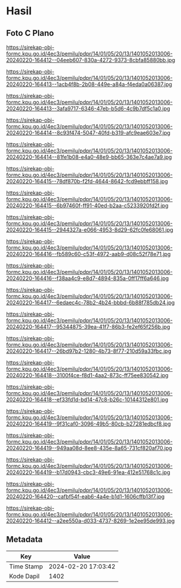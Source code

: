 # Hasil

## Foto C Plano

https://sirekap-obj-formc.kpu.go.id/4ec3/pemilu/pdpr/14/01/05/20/13/1401052013006-20240220-164412--04eeb607-830a-4272-9373-8cbfa85880bb.jpg

https://sirekap-obj-formc.kpu.go.id/4ec3/pemilu/pdpr/14/01/05/20/13/1401052013006-20240220-164413--1acb4f8b-2b08-449e-a84a-f4eda0a06387.jpg

https://sirekap-obj-formc.kpu.go.id/4ec3/pemilu/pdpr/14/01/05/20/13/1401052013006-20240220-164413--3afa9717-6346-47eb-b5d6-4c9b7df5c1a0.jpg

https://sirekap-obj-formc.kpu.go.id/4ec3/pemilu/pdpr/14/01/05/20/13/1401052013006-20240220-164414--8c93f474-5047-40fd-b319-afc9eae603e7.jpg

https://sirekap-obj-formc.kpu.go.id/4ec3/pemilu/pdpr/14/01/05/20/13/1401052013006-20240220-164414--81fe1b08-e4a0-48e9-bb65-363e7c4ae7a9.jpg

https://sirekap-obj-formc.kpu.go.id/4ec3/pemilu/pdpr/14/01/05/20/13/1401052013006-20240220-164415--78df870b-f2fd-4644-8642-fcd9ebbff158.jpg

https://sirekap-obj-formc.kpu.go.id/4ec3/pemilu/pdpr/14/01/05/20/13/1401052013006-20240220-164415--6b97460f-ff91-40ed-b2aa-c5233920fd2f.jpg

https://sirekap-obj-formc.kpu.go.id/4ec3/pemilu/pdpr/14/01/05/20/13/1401052013006-20240220-164415--2944327a-e066-4953-8d29-62fc0fe68061.jpg

https://sirekap-obj-formc.kpu.go.id/4ec3/pemilu/pdpr/14/01/05/20/13/1401052013006-20240220-164416--fb589c60-c53f-4972-aab9-d08c52f78e71.jpg

https://sirekap-obj-formc.kpu.go.id/4ec3/pemilu/pdpr/14/01/05/20/13/1401052013006-20240220-164416--f38aa4c9-e8d7-4894-835a-0ff17ff6a646.jpg

https://sirekap-obj-formc.kpu.go.id/4ec3/pemilu/pdpr/14/01/05/20/13/1401052013006-20240220-164417--6edaec4c-78b2-4b24-bbbd-6b88f785db24.jpg

https://sirekap-obj-formc.kpu.go.id/4ec3/pemilu/pdpr/14/01/05/20/13/1401052013006-20240220-164417--95344875-39ea-41f7-86b3-fe2ef65f256b.jpg

https://sirekap-obj-formc.kpu.go.id/4ec3/pemilu/pdpr/14/01/05/20/13/1401052013006-20240220-164417--26bd97b2-1280-4b73-8f77-210d59a33fbc.jpg

https://sirekap-obj-formc.kpu.go.id/4ec3/pemilu/pdpr/14/01/05/20/13/1401052013006-20240220-164418--3100f4ce-f8d1-4aa2-873c-ff75ee830542.jpg

https://sirekap-obj-formc.kpu.go.id/4ec3/pemilu/pdpr/14/01/05/20/13/1401052013006-20240220-164418--ef33fd1d-bd14-47c8-b26c-10144312e801.jpg

https://sirekap-obj-formc.kpu.go.id/4ec3/pemilu/pdpr/14/01/05/20/13/1401052013006-20240220-164419--9f31caf0-3096-49b5-80cb-b27281edbcf8.jpg

https://sirekap-obj-formc.kpu.go.id/4ec3/pemilu/pdpr/14/01/05/20/13/1401052013006-20240220-164419--949aa08d-8ee8-435e-8a65-731cf820af70.jpg

https://sirekap-obj-formc.kpu.go.id/4ec3/pemilu/pdpr/14/01/05/20/13/1401052013006-20240220-164419--b17d0943-cbc3-49e6-91ea-412e51768c1c.jpg

https://sirekap-obj-formc.kpu.go.id/4ec3/pemilu/pdpr/14/01/05/20/13/1401052013006-20240220-164420--cafbf54f-eab6-4a4e-b1d1-1606cffb13f7.jpg

https://sirekap-obj-formc.kpu.go.id/4ec3/pemilu/pdpr/14/01/05/20/13/1401052013006-20240220-164412--a2ee550a-d033-4737-8269-1e2ee95de993.jpg


## Metadata

| Key        | Value               |
| ---------- | ------------------- |
| Time Stamp | 2024-02-20 17:03:42 |
| Kode Dapil | 1402                |



